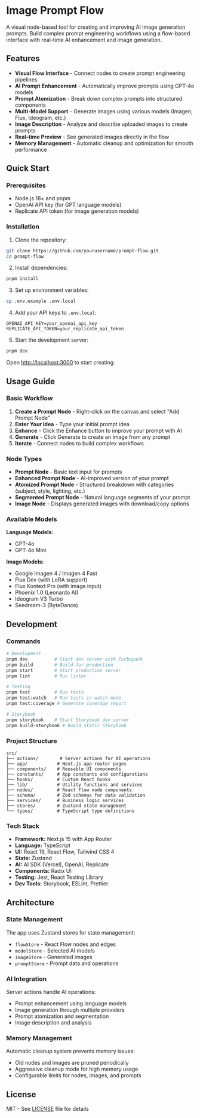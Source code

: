 # Image Prompt Flow

A visual node-based tool for creating and improving AI image generation prompts. Build complex prompt engineering workflows using a flow-based interface with real-time AI enhancement and image generation.

## Features

- **Visual Flow Interface** - Connect nodes to create prompt engineering pipelines
- **AI Prompt Enhancement** - Automatically improve prompts using GPT-4o models
- **Prompt Atomization** - Break down complex prompts into structured components
- **Multi-Model Support** - Generate images using various models (Imagen, Flux, Ideogram, etc.)
- **Image Description** - Analyze and describe uploaded images to create prompts
- **Real-time Preview** - See generated images directly in the flow
- **Memory Management** - Automatic cleanup and optimization for smooth performance

## Quick Start

### Prerequisites

- Node.js 18+ and pnpm
- OpenAI API key (for GPT language models)
- Replicate API token (for image generation models)

### Installation

1. Clone the repository:

```bash
git clone https://github.com/yourusername/prompt-flow.git
cd prompt-flow
```

2. Install dependencies:

```bash
pnpm install
```

3. Set up environment variables:

```bash
cp .env.example .env.local
```

4. Add your API keys to `.env.local`:

```
OPENAI_API_KEY=your_openai_api_key
REPLICATE_API_TOKEN=your_replicate_api_token
```

5. Start the development server:

```bash
pnpm dev
```

Open [http://localhost:3000](http://localhost:3000) to start creating.

## Usage Guide

### Basic Workflow

1. **Create a Prompt Node** - Right-click on the canvas and select "Add Prompt Node"
2. **Enter Your Idea** - Type your initial prompt idea
3. **Enhance** - Click the Enhance button to improve your prompt with AI
4. **Generate** - Click Generate to create an image from any prompt
5. **Iterate** - Connect nodes to build complex workflows

### Node Types

- **Prompt Node** - Basic text input for prompts
- **Enhanced Prompt Node** - AI-improved version of your prompt
- **Atomized Prompt Node** - Structured breakdown with categories (subject, style, lighting, etc.)
- **Segmented Prompt Node** - Natural language segments of your prompt
- **Image Node** - Displays generated images with download/copy options

### Available Models

**Language Models:**

- GPT-4o
- GPT-4o Mini

**Image Models:**

- Google Imagen 4 / Imagen 4 Fast
- Flux Dev (with LoRA support)
- Flux Kontext Pro (with image input)
- Phoenix 1.0 (Leonardo AI)
- Ideogram V3 Turbo
- Seedream-3 (ByteDance)

## Development

### Commands

```bash
# Development
pnpm dev          # Start dev server with Turbopack
pnpm build        # Build for production
pnpm start        # Start production server
pnpm lint         # Run linter

# Testing
pnpm test         # Run tests
pnpm test:watch   # Run tests in watch mode
pnpm test:coverage # Generate coverage report

# Storybook
pnpm storybook    # Start Storybook dev server
pnpm build-storybook # Build static Storybook
```

### Project Structure

```
src/
├── actions/        # Server actions for AI operations
├── app/           # Next.js app router pages
├── components/    # Reusable UI components
├── constants/     # App constants and configurations
├── hooks/         # Custom React hooks
├── lib/           # Utility functions and services
├── nodes/         # React Flow node components
├── schema/        # Zod schemas for data validation
├── services/      # Business logic services
├── stores/        # Zustand state management
└── types/         # TypeScript type definitions
```

### Tech Stack

- **Framework:** Next.js 15 with App Router
- **Language:** TypeScript
- **UI:** React 19, React Flow, Tailwind CSS 4
- **State:** Zustand
- **AI:** AI SDK (Vercel), OpenAI, Replicate
- **Components:** Radix UI
- **Testing:** Jest, React Testing Library
- **Dev Tools:** Storybook, ESLint, Prettier

## Architecture

### State Management

The app uses Zustand stores for state management:

- `flowStore` - React Flow nodes and edges
- `modelStore` - Selected AI models
- `imageStore` - Generated images
- `promptStore` - Prompt data and operations

### AI Integration

Server actions handle AI operations:

- Prompt enhancement using language models
- Image generation through multiple providers
- Prompt atomization and segmentation
- Image description and analysis

### Memory Management

Automatic cleanup system prevents memory issues:

- Old nodes and images are pruned periodically
- Aggressive cleanup mode for high memory usage
- Configurable limits for nodes, images, and prompts

## License

MIT - See [LICENSE](LICENSE) file for details
